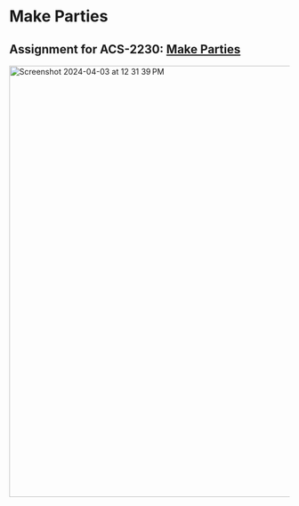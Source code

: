 # Make Parties

## Assignment for ACS-2230: [Make Parties](https://github.com/Tech-at-DU/Make-Parties-1/tree/master)

<img width="776" alt="Screenshot 2024-04-03 at 12 31 39 PM" src="https://github.com/mathyasp/make-parties/assets/119142489/fb7d6fd3-a4a5-482b-bf90-c6699617518d">
